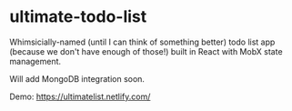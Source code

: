 # ultimate-todo-list

Whimsicially-named (until I can think of something better) todo list app (because we don't have enough of those!) built in React with MobX state management.

Will add MongoDB integration soon.

Demo: https://ultimatelist.netlify.com/
